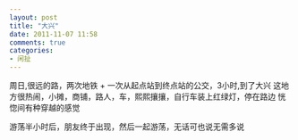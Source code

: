 ```yaml
---
layout: post
title: "大兴"
date: 2011-11-07 11:58
comments: true
categories: 
- 闲扯
---
```

  周日,很远的路，两次地铁 + 一次从起点站到终点站的公交，3小时,到了大兴
 这地方很热闹，小摊，商铺，路人，车，熙熙攘攘，自行车装上红绿灯，停在路边
 恍惚间有种穿越的感觉


  游荡半小时后，朋友终于出现，然后一起游荡，无话可也说无需多说
